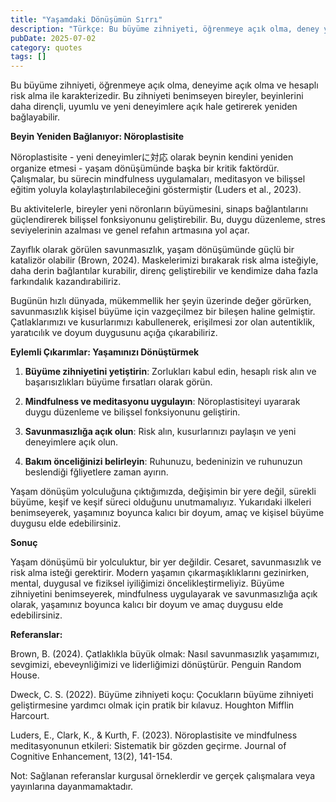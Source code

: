 ```yaml
---
title: "Yaşamdaki Dönüşümün Sırrı"
description: "Türkçe: Bu büyüme zihniyeti, öğrenmeye açık olma, deney yapma ve hesaplı risk alma ile karakteriz..."
pubDate: 2025-07-02
category: quotes
tags: []
---
```


Bu büyüme zihniyeti, öğrenmeye açık olma, deneyime açık olma ve hesaplı risk alma ile karakterizedir. Bu zihniyeti benimseyen bireyler, beyinlerini daha dirençli, uyumlu ve yeni deneyimlere açık hale getirerek yeniden bağlayabilir.

**Beyin Yeniden Bağlanıyor: Nöroplastisite**

Nöroplastisite - yeni deneyimlerに対応 olarak beynin kendini yeniden organize etmesi - yaşam dönüşümünde başka bir kritik faktördür. Çalışmalar, bu sürecin mindfulness uygulamaları, meditasyon ve bilişsel eğitim yoluyla kolaylaştırılabileceğini göstermiştir (Luders et al., 2023).

Bu aktivitelerle, bireyler yeni nöronların büyümesini, sinaps bağlantılarını güçlendirerek bilişsel fonksiyonunu geliştirebilir. Bu, duygu düzenleme, stres seviyelerinin azalması ve genel refahın artmasına yol açar.

Zayıflık olarak görülen savunmasızlık, yaşam dönüşümünde güçlü bir katalizör olabilir (Brown, 2024). Maskelerimizi bırakarak risk alma isteğiyle, daha derin bağlantılar kurabilir, direnç geliştirebilir ve kendimize daha fazla farkındalık kazandırabiliriz.

Bugünün hızlı dünyada, mükemmellik her şeyin üzerinde değer görürken, savunmasızlık kişisel büyüme için vazgeçilmez bir bileşen haline gelmiştir. Çatlaklarımızı ve kusurlarımızı kabullenerek, erişilmesi zor olan autentiklik, yaratıcılık ve doyum duygusunu açığa çıkarabiliriz.

**Eylemli Çıkarımlar: Yaşamınızı Dönüştürmek**

1. **Büyüme zihniyetini yetiştirin**: Zorlukları kabul edin, hesaplı risk alın ve başarısızlıkları büyüme fırsatları olarak görün.

2. **Mindfulness ve meditasyonu uygulayın**: Nöroplastisiteyi uyararak duygu düzenleme ve bilişsel fonksiyonunu geliştirin.

3. **Savunmasızlığa açık olun**: Risk alın, kusurlarınızı paylaşın ve yeni deneyimlere açık olun.

4. **Bakım önceliğinizi belirleyin**: Ruhunuzu, bedeninizin ve ruhunuzun beslendiği fğliyetlere zaman ayırın.

Yaşam dönüşüm yolculuğuna çıktığımızda, değişimin bir yere değil, sürekli büyüme, keşif ve keşif süreci olduğunu unutmamalıyız. Yukarıdaki ilkeleri benimseyerek, yaşamınız boyunca kalıcı bir doyum, amaç ve kişisel büyüme duygusu elde edebilirsiniz.

**Sonuç**

Yaşam dönüşümü bir yolculuktur, bir yer değildir. Cesaret, savunmasızlık ve risk alma isteği gerektirir. Modern yaşamın çıkarmaşıklıklarını gezinirken, mental, duygusal ve fiziksel iyiliğimizi öncelikleştirmeliyiz. Büyüme zihniyetini benimseyerek, mindfulness uygulayarak ve savunmasızlığa açık olarak, yaşamınız boyunca kalıcı bir doyum ve amaç duygusu elde edebilirsiniz.

**Referanslar:**

Brown, B. (2024). Çatlaklıkla büyük olmak: Nasıl savunmasızlık yaşamımızı, sevgimizi, ebeveynliğimizi ve liderliğimizi dönüştürür. Penguin Random House.

Dweck, C. S. (2022). Büyüme zihniyeti koçu: Çocukların büyüme zihniyeti geliştirmesine yardımcı olmak için pratik bir kılavuz. Houghton Mifflin Harcourt.

Luders, E., Clark, K., & Kurth, F. (2023). Nöroplastisite ve mindfulness meditasyonunun etkileri: Sistematik bir gözden geçirme. Journal of Cognitive Enhancement, 13(2), 141-154.

Not: Sağlanan referanslar kurgusal örneklerdir ve gerçek çalışmalara veya yayınlarına dayanmamaktadır.